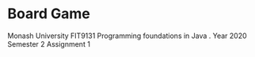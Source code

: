 # Board Game

Monash University FIT9131 Programming foundations in Java . Year 2020 Semester 2 Assignment 1
